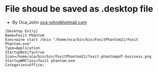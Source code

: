# File shoud be saved as .desktop file
- By Oca_John <oca-john@hotmail.com>

``` desktop
[Desktop Entry]
Name=Foxit Phantom
Exec=wine start /Unix "/home/oca/bin/bin/FoxitPhantom21/Foxit Phantom.exe"
Type=Application
StartupNotify=true
Icon=/home/oca/bin/bin/FoxitPhantom21/foxit-phantompdf-business.png
StartupWMClass=foxit phantom.exe
Categories=Office;
```
